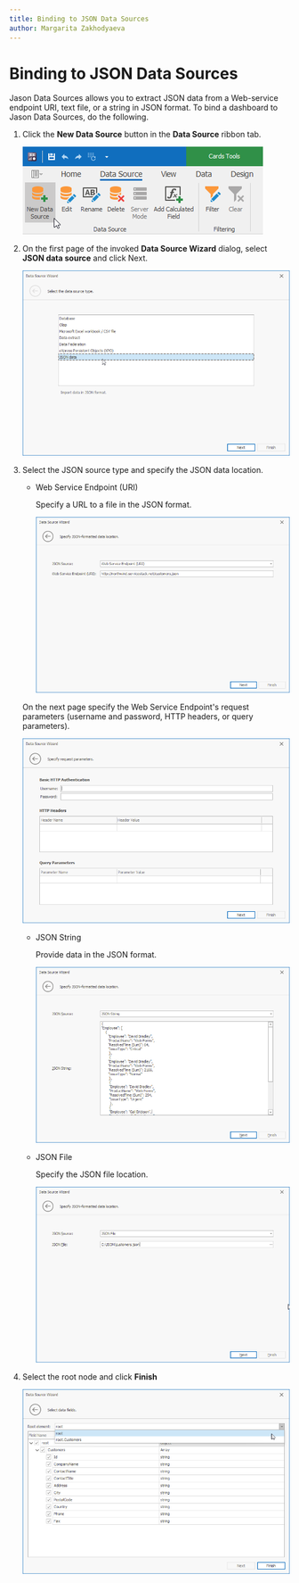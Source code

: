 ```yaml
---
title: Binding to JSON Data Sources
author: Margarita Zakhodyaeva
---
```

# Binding to JSON Data Sources

Jason Data Sources allows you to extract JSON data from a Web-service endpoint URI, text file, or a string in JSON format.
To bind a dashboard to Jason Data Sources, do the following.

1. Click the **New Data Source** button in the **Data Source** ribbon tab.

    ![new-data-source](../../../images/new-data-source.png)


2. On the first page of the invoked **Data Source Wizard** dialog, select **JSON data source** and click Next. 

    ![choose-data-source](../../../images/choose-data-source-2.png)
   

3.  Select the JSON source type and specify the JSON data location. 
     
     * Web Service Endpoint (URI)

       Specify a URL to a file in the JSON format.

       ![specify-data-source](../../../images/specify3.png)

      On the next page specify the Web Service Endpoint's request parameters (username and password, HTTP headers, or query parameters).

       ![specify-data-source](../../../images/specify4.png)

    * JSON String

       Provide data in the JSON format. 

       ![json_string](../../../images/json_string.png)
       
    * JSON File

       Specify the JSON file location.

       ![json_file_location](../../../images/json_file_location.png)


4. Select the root node and click **Finish**

    ![specify-data-source](../../../images/specify5.png)






